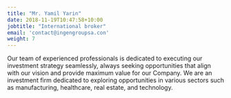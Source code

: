 ```yaml
---
title: "Mr. Yamil Yarin"
date: 2018-11-19T10:47:58+10:00
jobtitle: "International broker"
email: 'contact@ingengroupsa.con'
weight: 7
---
```


Our team of experienced professionals is dedicated to executing our investment strategy seamlessly, always seeking opportunities that align with our vision and provide maximum value for our Company. We are an investment firm dedicated to exploring opportunities in various sectors such as manufacturing, healthcare, real estate, and technology.